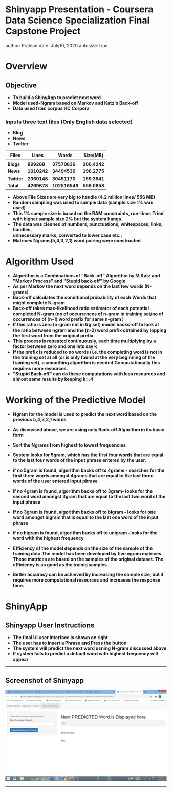 Shinyapp Presentation - Coursera Data  Science Specialization Final Capstone Project
=========================================================================
author:    Prahlad
date:      July10, 2020
autosize: true

Overview
========================================================================
## Objective
- **To build a ShinyApp to predict next word**   
- **Model used-Ngram based on Markov and Katz's Back-off**     
- **Data used from corpus HC Corpora**   

### **Inputs three text files (Only English data selected)**    
  + **Blog**   
  + **News**   
  + **Twitter**         
  

Files    |  Lines      |   Words    | Size(MB)  
---------|-------------|------------|---------
         |             |            |
**Blogs**	   |  **899288**	   | **37570839**	  | **200.4242**	
**News**	   |  **1010242**	   | **34494539**	  | **196.2775**	
**Twitter**	 |  **2360148**	   | **30451170**	  | **159.3641**	
**Total**	   |  **4269678**	   | **102516548**  | **556.0658**	


- **Above File Sizes are very big to handle (4.2 million lines/ 556 MB)**   
- **Random sampling was used to sample data (sample size 1% was used)**    
- **This 1% sample size is based on the RAM constraints, run-time. 
   Tried with higher sample size 2% but the system hangs.**   
- **The data was cleaned of numbers, punctuations, whitespaces, links, handles,       
   unnecessary marks, converted to lower case  etc.;**   
-  **Matrices Ngrams(5,4,3,2,1) word pairing were constructed**    


Algorithm Used
========================================================
- **Algorithm is a Combinations of "Back-off" Algorithm by M Katz and "Markov Process" and "Stupid back-off" by Google**   
- **As per Markov the next word depends on the last few words (N-grams)**   
- **Back-off calculates the conditional probability of each Words that 
  might complete N-gram**  
- **Back-off takes max-likelihood ratio estimator of each potential completed N-gram
  (no of occurrences of n-gram in training set/no of occurrences of (n-1) word prefix for 
   same n-gram )**   
- **If this ratio is zero (n-gram not in trg set) model backs-off to look at the ratio
     between ngram and the (n-2) word prefix obtained by lopping the first word from the 
     original prefix**    
- **This process is repeated continuously, each time multiplying by a factor between zero 
    and one lets say k**   
- **If the prefix is reduced to no words (i.e. the completing word is not in the training set at all (or is only found at the very beginning of the training set), a smoothing algorithm is needed.Computationally this requires more resources.**          
- **"Stupid Back-off" can do these computations with less resources and almost same results by keeping k=.4**        

Working of the Predictive Model
========================================================================================
- **Ngram for the model is used to predict the next word based on the previous 5,4,3,2,1 words**     
 
- **As discussed above, we are using only Back-off Algorithm in its basic form**    
- **Sort the Ngrams from highest to lowest frequencies**   
- **System looks for 5gram, which has the first four words that are equal to the last four  words of the input phrase entered by the user.**   
- **if no 5gram is found, algorithm backs off to 4grams - searches for the first three words amongst 4grams that are equal to the last three words of the user entered input phrase**   
- **if no 4gram is found, algorithm backs off to 3gram- looks for the second word amongst 3gram that are equal to the last two  word of the input phrase**   
- **If no 3gram is found, algorithm backs off to bigram - looks for one word amongst bigram that is equal to the last one word of the input phrase** 
- **if no bigram is found, algorithm backs off to unigram -looks for the word with the highest frequency**   
- **Efficiency of the model depends on the size of the sample of the training data.The model has been developed by five ngram  matrices. These matrices are based on the samples of the original dataset. The efficiency is as good as the trainig samples**    

- **Better accuracy can be achieved by increasing the sample size, but it requires more computational resources and increases the response time.**   
  
ShinyApp
========================================================
## Shinyapp User Instructions  
- **The final UI user interface is shown on right**    
- **The user has to insert a Phrase and Press the button**  
- **The system will predict the next word usning N-gram discussed above** 
- **If system fails to predict a default word with highest frequency will appear**  


***

## Screenshot of Shinyapp
![alt text](imageShinyapp.png)
***


